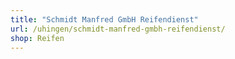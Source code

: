 ```yaml
---
title: "Schmidt Manfred GmbH Reifendienst"
url: /uhingen/schmidt-manfred-gmbh-reifendienst/
shop: Reifen
---
```

